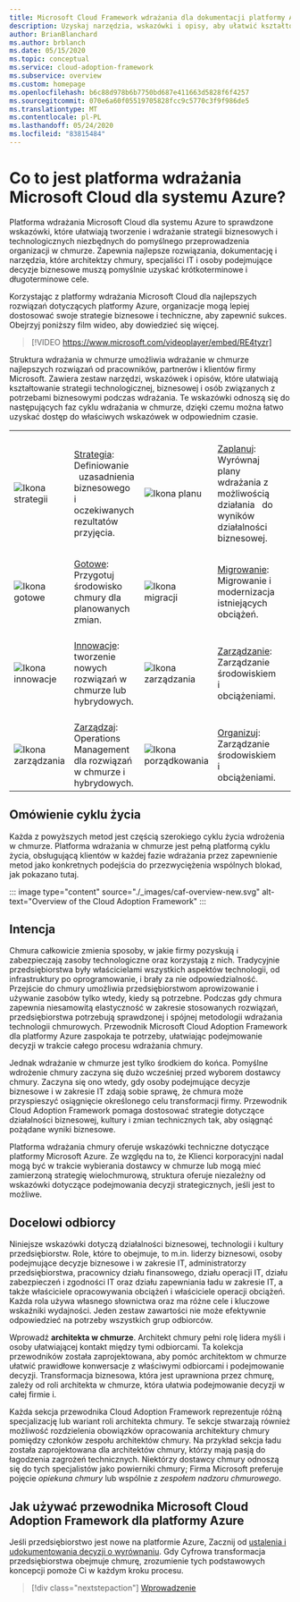 ```yaml
---
title: Microsoft Cloud Framework wdrażania dla dokumentacji platformy Azure
description: Uzyskaj narzędzia, wskazówki i opisy, aby ułatwić kształtowanie strategii i uzyskać odpowiednie wyniki biznesowe we wszystkich fazach cyklu życia wdrożenia chmury.
author: BrianBlanchard
ms.author: brblanch
ms.date: 05/15/2020
ms.topic: conceptual
ms.service: cloud-adoption-framework
ms.subservice: overview
ms.custom: homepage
ms.openlocfilehash: b6c88d978b6b7750bd687e411663d5828f6f4257
ms.sourcegitcommit: 070e6a60f05519705828fcc9c5770c3f9f986de5
ms.translationtype: MT
ms.contentlocale: pl-PL
ms.lasthandoff: 05/24/2020
ms.locfileid: "83815484"
---
```

<!-- markdownlint-disable MD026 -->

# <a name="what-is-the-microsoft-cloud-adoption-framework-for-azure"></a>Co to jest platforma wdrażania Microsoft Cloud dla systemu Azure?

Platforma wdrażania Microsoft Cloud dla systemu Azure to sprawdzone wskazówki, które ułatwiają tworzenie i wdrażanie strategii biznesowych i technologicznych niezbędnych do pomyślnego przeprowadzenia organizacji w chmurze. Zapewnia najlepsze rozwiązania, dokumentację i narzędzia, które architektzy chmury, specjaliści IT i osoby podejmujące decyzje biznesowe muszą pomyślnie uzyskać krótkoterminowe i długoterminowe cele.

Korzystając z platformy wdrażania Microsoft Cloud dla najlepszych rozwiązań dotyczących platformy Azure, organizacje mogą lepiej dostosować swoje strategie biznesowe i techniczne, aby zapewnić sukces. Obejrzyj poniższy film wideo, aby dowiedzieć się więcej.

<!-- markdownlint-disable MD034 -->

> [!VIDEO https://www.microsoft.com/videoplayer/embed/RE4tyzr]

<!-- markdownlint-enable MD034 -->

Struktura wdrażania w chmurze umożliwia wdrażanie w chmurze najlepszych rozwiązań od pracowników, partnerów i klientów firmy Microsoft. Zawiera zestaw narzędzi, wskazówek i opisów, które ułatwiają kształtowanie strategii technologicznej, biznesowej i osób związanych z potrzebami biznesowymi podczas wdrażania. Te wskazówki odnoszą się do następujących faz cyklu wdrażania w chmurze, dzięki czemu można łatwo uzyskać dostęp do właściwych wskazówek w odpowiednim czasie.

<!-- markdownlint-disable MD033 -->

| | | | | |
|--|--|--|--|--|
| <br> ![Ikona strategii](./_images/icons/strategy.png) | <br> [Strategia](./strategy/index.md): &nbsp; Definiowanie &nbsp; &nbsp; uzasadnienia biznesowego &nbsp; i oczekiwanych rezultatów przyjęcia. | <br> ![Ikona planu](./_images/icons/plan.png) | <br> [Zaplanuj](./plan/index.md): &nbsp; Wyrównaj &nbsp; &nbsp; plany wdrażania z możliwością działania &nbsp; do wyników działalności biznesowej. |
| <br> ![Ikona gotowe](./_images/icons/ready.png)       | <br> [Gotowe](./ready/index.md): Przygotuj środowisko chmury dla planowanych zmian. | <br> ![Ikona migracji](./_images/icons/adopt.png) | <br> [Migrowanie](./migrate/index.md): Migrowanie i modernizacja istniejących obciążeń. |
| <br> ![Ikona innowacje](./_images/icons/innovate.png) | <br> [Innowacje](./innovate/index.md): tworzenie nowych rozwiązań w chmurze lub hybrydowych. | <br> ![Ikona zarządzania](./_images/icons/govern.png) | <br> [Zarządzanie](./govern/index.md): Zarządzanie środowiskiem i obciążeniami. |
| <br> ![Ikona zarządzania](./_images/icons/manage.png)     | <br> [Zarządzaj](./manage/index.md): Operations Management dla rozwiązań w chmurze i hybrydowych. | <br> ![Ikona porządkowania](./_images/icons/organize.png) | <br> [Organizuj](./organize/index.md): Zarządzanie środowiskiem i obciążeniami. |

## <a name="understand-the-lifecycle"></a>Omówienie cyklu życia

Każda z powyższych metod jest częścią szerokiego cyklu życia wdrożenia w chmurze. Platforma wdrażania w chmurze jest pełną platformą cyklu życia, obsługującą klientów w każdej fazie wdrażania przez zapewnienie metod jako konkretnych podejścia do przezwyciężenia wspólnych blokad, jak pokazano tutaj.

::: image type="content" source="./_images/caf-overview-new.svg" alt-text="Overview of the Cloud Adoption Framework" :::

## <a name="intent"></a>Intencja

Chmura całkowicie zmienia sposoby, w jakie firmy pozyskują i zabezpieczają zasoby technologiczne oraz korzystają z nich. Tradycyjnie przedsiębiorstwa były właścicielami wszystkich aspektów technologii, od infrastruktury po oprogramowanie, i brały za nie odpowiedzialność. Przejście do chmury umożliwia przedsiębiorstwom aprowizowanie i używanie zasobów tylko wtedy, kiedy są potrzebne. Podczas gdy chmura zapewnia niesamowitą elastyczność w zakresie stosowanych rozwiązań, przedsiębiorstwa potrzebują sprawdzonej i spójnej metodologii wdrażania technologii chmurowych. Przewodnik Microsoft Cloud Adoption Framework dla platformy Azure zaspokaja te potrzeby, ułatwiając podejmowanie decyzji w trakcie całego procesu wdrażania chmury.

Jednak wdrażanie w chmurze jest tylko środkiem do końca. Pomyślne wdrożenie chmury zaczyna się dużo wcześniej przed wyborem dostawcy chmury. Zaczyna się ono wtedy, gdy osoby podejmujące decyzje biznesowe i w zakresie IT zdają sobie sprawę, że chmura może przyspieszyć osiągnięcie określonego celu transformacji firmy. Przewodnik Cloud Adoption Framework pomaga dostosować strategie dotyczące działalności biznesowej, kultury i zmian technicznych tak, aby osiągnąć pożądane wyniki biznesowe.

Platforma wdrażania chmury oferuje wskazówki techniczne dotyczące platformy Microsoft Azure. Ze względu na to, że Klienci korporacyjni nadal mogą być w trakcie wybierania dostawcy w chmurze lub mogą mieć zamierzoną strategię wielochmurową, struktura oferuje niezależny od wskazówki dotyczące podejmowania decyzji strategicznych, jeśli jest to możliwe.

## <a name="intended-audience"></a>Docelowi odbiorcy

Niniejsze wskazówki dotyczą działalności biznesowej, technologii i kultury przedsiębiorstw. Role, które to obejmuje, to m.in. liderzy biznesowi, osoby podejmujące decyzje biznesowe i w zakresie IT, administratorzy przedsiębiorstwa, pracownicy działu finansowego, działu operacji IT, działu zabezpieczeń i zgodności IT oraz działu zapewniania ładu w zakresie IT, a także właściciele opracowywania obciążeń i właściciele operacji obciążeń. Każda rola używa własnego słownictwa oraz ma różne cele i kluczowe wskaźniki wydajności. Jeden zestaw zawartości nie może efektywnie odpowiedzieć na potrzeby wszystkich grup odbiorców.

Wprowadź **architekta w chmurze**. Architekt chmury pełni rolę lidera myśli i osoby ułatwiającej kontakt między tymi odbiorcami. Ta kolekcja przewodników została zaprojektowana, aby pomóc architektom w chmurze ułatwić prawidłowe konwersacje z właściwymi odbiorcami i podejmowanie decyzji. Transformacja biznesowa, która jest uprawniona przez chmurę, zależy od roli architekta w chmurze, która ułatwia podejmowanie decyzji w całej firmie i.

Każda sekcja przewodnika Cloud Adoption Framework reprezentuje różną specjalizację lub wariant roli architekta chmury. Te sekcje stwarzają również możliwość rozdzielenia obowiązków opracowania architektury chmury pomiędzy członków zespołu architektów chmury. Na przykład sekcja ładu została zaprojektowana dla architektów chmury, którzy mają pasją do łagodzenia zagrożeń technicznych. Niektórzy dostawcy chmury odnoszą się do tych specjalistów jako powierniki chmury; Firma Microsoft preferuje pojęcie _opiekuna chmury_ lub wspólnie z _zespołem nadzoru chmurowego_.

## <a name="how-to-use-the-microsoft-cloud-adoption-framework-for-azure"></a>Jak używać przewodnika Microsoft Cloud Adoption Framework dla platformy Azure

Jeśli przedsiębiorstwo jest nowe na platformie Azure, Zacznij od [ustalenia i udokumentowania decyzji o wyrównaniu](./get-started/cloud-concepts.md). Gdy Cyfrowa transformacja przedsiębiorstwa obejmuje chmurę, zrozumienie tych podstawowych koncepcji pomoże Ci w każdym kroku procesu.

<!-- docsTest:ignoreNextStep -->

> [!div class="nextstepaction"]
> [Wprowadzenie](./get-started/index.md)
